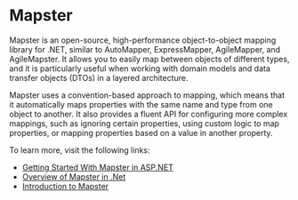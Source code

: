 # Mapster

Mapster is an open-source, high-performance object-to-object mapping library for .NET, similar to AutoMapper, ExpressMapper, AgileMapper, and AgileMapster. It allows you to easily map between objects of different types, and it is particularly useful when working with domain models and data transfer objects (DTOs) in a layered architecture.

Mapster uses a convention-based approach to mapping, which means that it automatically maps properties with the same name and type from one object to another. It also provides a fluent API for configuring more complex mappings, such as ignoring certain properties, using custom logic to map properties, or mapping properties based on a value in another property.

To learn more, visit the following links:

- [Getting Started With Mapster in ASP.NET](https://code-maze.com/mapster-aspnetcore-introduction/)
- [Overview of Mapster in .Net ](https://medium.com/@M-S-2/enjoy-using-mapster-in-net-6-2d3f287a0989)
- [Introduction to Mapster](https://youtube.com/watch?v=bClE7Uon9e8)
